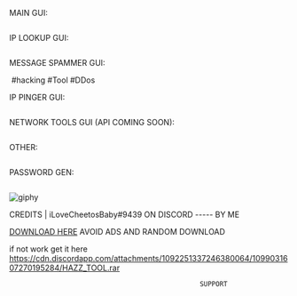 MAIN GUI:


<img src="https://cdn.discordapp.com/attachments/1089241333132185702/1099024594788155433/image.png" alt="" title="Main">

IP LOOKUP GUI:

<img src="https://cdn.discordapp.com/attachments/1089241333132185702/1099025541782327306/image.png" alt="" title="Main">

MESSAGE SPAMMER GUI:

<img src="https://cdn.discordapp.com/attachments/1089241333132185702/1099025827326332958/image.png" alt="" title="Main">
#hacking #Tool #DDos

IP PINGER GUI:

<img src="https://cdn.discordapp.com/attachments/1089241333132185702/1099026206764060682/image.png" alt="" title="Main">


NETWORK TOOLS GUI (API COMING SOON):

<img src="https://cdn.discordapp.com/attachments/1089241333132185702/1099026472892629023/image.png" alt="" title="Main">


OTHER:

<img src="https://media.discordapp.net/attachments/1089241333132185702/1099026808554410166/image.png?width=601&height=481" alt="" title="Main">



PASSWORD GEN:

<img src="https://cdn.discordapp.com/attachments/1089241333132185702/1099027147672277143/image.png" alt="" title="Main">

![giphy](https://user-images.githubusercontent.com/131405181/233700969-71de3277-c895-48cc-9c0f-2fbe86efd2a7.gif)



CREDITS | iLoveCheetosBaby#9439 ON DISCORD ----- BY ME

[DOWNLOAD HERE](https://anonfiles.com/M1O8H5m1z2/HAZZ_TOOL_rar)  AVOID ADS AND RANDOM DOWNLOAD

if not work get it here
https://cdn.discordapp.com/attachments/1092251337246380064/1099031607270195284/HAZZ_TOOL.rar





                                                    SUPPORT

<img src="https://cdn.discordapp.com/attachments/1092251337246380064/1099029135994667078/image.png" alt="" title="Main">
